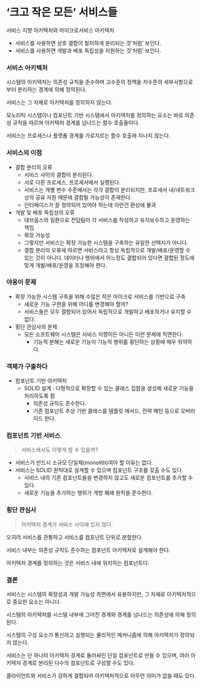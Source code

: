 # ‘크고 작은 모든’ 서비스들

서비스 지향 아키텍처와 마이크로서비스 아키텍처

- 서비스를 사용하면 상호 결합이 철저하게 분리되는 것’처럼’ 보인다.
- 서비스를 사용하면 개발과 배포 독립성을 지원하는 것’처럼’ 보인다.

### 서비스 아키텍처

시스템의 아키텍처는 의존성 규칙을 준수하며 고수준의 정책을 저수준의 세부사항으로부터 분리하는 경계에 의해 정의된다.

서비스는 그 자체로 아키텍처를 정의하지 않는다.

모노리틱 시스템이나 컴포넌트 기반 시스템에서 아키텍처를 정의하는 요소는 바로 의존성 규칙을 따르며 아키텍처 경계를 넘나드는 함수 호출들이다.

서비스는 프로세스나 플랫폼 경계를 가로지르는 함수 호출에 지나지 않는다.

### 서비스의 이점

- 결합 분리의 오류
  - 서비스 사이의 결합이 분리된다.
  - 서로 다른 프로세스, 프로세서에서 실행된다.
  - 서비스는 개별 변수 수준에서는 각각 결합이 분리되지만, 프로세서 내/네트워크 상의 공유 자원 때문에 결합될 가능성이 존재한다.
  - 인터페이스가 잘 정의되어 있어야 하는데 이런건 환상에 불과
- 개발 및 배포 독립성의 오류
  - 데브옵스의 일환으로 전담팀이 각 서비스를 작성하고 유지보수하고 운영하는 책임
  - 확장 가능성
  - 그렇지만 서비스는 확장 가능한 시스템을 구축하는 유일한 선택지가 아니다.
  - 결합 분리의 오류에 따르면 서비스라고 항상 독립적으로 개발/배포/운영할 수 있는 것이 아니다. 데이터나 행위에서 어느정도 결합되어 있다면 결합된 정도에 맞게 개발/배포/운영을 조정해야 한다.

### 야옹이 문제

- 확장 가능한 시스템 구축을 위해 수많은 작은 마이크로 서비스를 기반으로 구축
  - 새로운 기능 구현을 위해 어디를 변경해야 할까?
  - 서비스들은 모두 결합되어 있어서 독립적으로 개발하고 배포하거나 유지할 수 없다.
- 횡단 관심사의 문제
  - 모든 소프트웨어 시스템은 서비스 지향이든 아니든 이런 문제에 직면한다.
    - 기능적 분해는 새로운 기능이 기능적 행위를 횡단하는 상황에 매우 취약하다.

### 객체가 구출하다

- 컴포넌트 기반 아키텍처
  - SOLID 설계 : 다형적으로 확장할 수 있는 클래스 집합을 생성해 새로운 기능을 처리하도록 함
    - 의존성 규칙도 준수한다.
    - 기존 컴포넌트 추상 기반 클래스를 템플릿 메서드, 전략 패턴 등으로 오버라이드 한다.

### 컴포넌트 기반 서비스

> 서비스에서도 이렇게 할 수 있을까?

- 서비스가 반드시 소규모 단일체(monolith)여야 할 이유는 없다.
- 서비스는 SOLID 원칙대로 설계할 수 있으며 컴포넌트 구조를 갖출 수도 있다.
  - 서비스 내의 기존 컴포넌트들을 변경하지 않고도 새로운 컴포넌트를 추가할 수 있다.
  - 새로운 기능을 추가하는 행위가 개방 폐쇄 원칙을 준수한다.

### 횡단 관심사

> 아키텍처 경계가 서비스 사이에 있지 않다.

오히려 서비스를 관통하고 서비스를 컴포넌트 단위로 분할한다.

서비스 내부는 의존성 규칙도 준수하는 컴포넌트 아키텍처로 설계해야 한다.

아키텍처 경계를 정의하는 것은 서비스 내에 위치하는 컴포넌트다.

### 결론

서비스는 시스템의 확장성과 개발 가능성 측면에서 유용하지만, 그 자체로 아키텍처적으로 중요한 요소는 아니다.

시스템의 아키텍처를 시스템 내부에 그어진 경계와 경계를 넘나드는 의존성에 의해 정의된다.

시스템의 구성 요소가 통신하고 실행되는 물리적인 메커니즘에 의해 아키텍처가 정의되지 않는다.

서비스는 단 하나의 아키텍처 경계로 둘러싸인 단일 컴포넌트로 만들 수 있으며, 여러 아키텍처 경계로 분리된 다수의 컴포넌트로 구성할 수도 있다.

클라이언트와 서비스가 강하게 결합되어 아키텍처적으로 아무런 의미가 없을 때도 있다.

